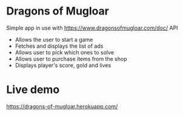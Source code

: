 # Dragons of Mugloar

Simple app in use with https://www.dragonsofmugloar.com/doc/ API

* Allows the user to start a game
* Fetches and displays the list of ads
* Allows user to pick which ones to solve
* Allows user to purchase items from the shop
* Displays player's score, gold and lives

# Live demo

https://dragons-of-mugloar.herokuapp.com/